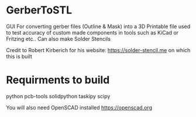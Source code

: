 # GerberToSTL
GUI For converting gerber files (Outline &amp; Mask) into a 3D Printable file used to test accuracy of custom made components in tools such as KiCad or Fritzing etc..  Can also make Solder Stencils

Credit to Robert Kirberich for his website: https://solder-stencil.me on which this is built

# Requirments to build
python
pcb-tools
solidpython
taskipy
scipy

You will also need OpenSCAD installed https://openscad.org
